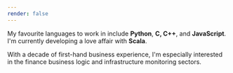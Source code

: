 ```yaml
---
render: false
---
```


My favourite languages to work in include **Python**, **C, C++**, and **JavaScript**. I'm currently developing a love affair with **Scala**.

With a decade of first-hand business experience, I'm especially interested in the finance business logic and infrastructure monitoring sectors.
